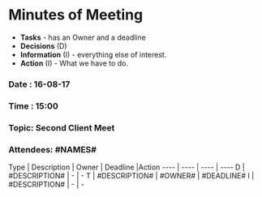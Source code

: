 # Minutes of Meeting

* **Tasks** - has an Owner and a deadline
* **Decisions** (D)
* **Information** (I) - everything else of interest.
* **Action** (I) - What we have to do.

 
### Date : 16-08-17
### Time : 15:00
### Topic: Second Client Meet
### Attendees: #NAMES#

Type | Description | Owner | Deadline |Action
---- | ---- | ---- | ----
D | #DESCRIPTION# | - | -
T | #DESCRIPTION# | #OWNER# | #DEADLINE# 
I | #DESCRIPTION# | - | -
